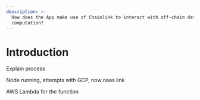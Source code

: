 ```yaml
---
description: >-
  How does the App make use of Chainlink to interact with off-chain data &
  computation?
---
```


# Introduction

Explain process&#x20;

Node running, attempts with GCP, now naas.link

AWS Lambda for the function
